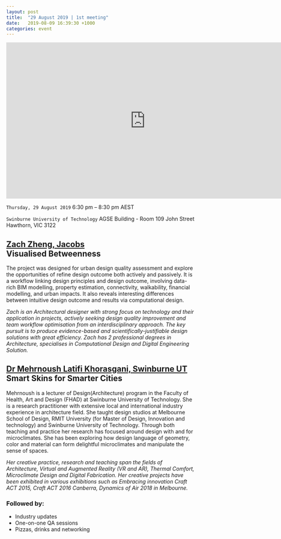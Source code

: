 ```yaml
---
layout: post
title:  "29 August 2019 | 1st meeting"
date:   2019-08-09 16:39:30 +1000
categories: event
---
```


<iframe width="740" height="415" src="https://www.youtube.com/embed/KsqzM35CtzA" frameborder="0" allow="accelerometer; autoplay; encrypted-media; gyroscope; picture-in-picture" allowfullscreen></iframe>

`Thursday, 29 August 2019`
6:30 pm – 8:30 pm AEST

`Swinburne University of Technology`
AGSE Building - Room 109
John Street
Hawthorn, VIC 3122

## [Zach Zheng, Jacobs](https://www.linkedin.com/in/zachitect/) <br> Visualised Betweenness
The project was designed for urban design quality assessment and explore the opportunities of refine design outcome both actively and passively. It is a workflow linking design principles and design outcome, involving data-rich BIM modelling, property estimation, connectivity, walkability, financial modelling, and urban impacts. It also reveals interesting differences between intuitive design outcome and results via computational design.

*Zach is an Architectural designer with strong focus on technology and their application in projects, actively seeking design quality improvement and team workflow optimisation from an interdisciplinary approach. The key pursuit is to produce evidence-based and scientifically-justifiable design solutions with great efficiency. Zach has 2 professional degrees in Architecture, specialises in Computational Design and Digital Engineering Solution.*

## [Dr Mehrnoush Latifi Khorasgani, Swinburne UT](https://www.linkedin.com/in/mehrnoush-latifi-45792554/) <br> Smart Skins for Smarter Cities
Mehrnoush is a lecturer of Design(Architecture) program in the Faculty of Health, Art and Design (FHAD) at Swinburne University of Technology. She is a research practitioner with extensive local and international industry experience in architecture field. She taught design studios at Melbourne School of Design, RMIT University (for Master of Design, Innovation and technology) and Swinburne University of Technology. Through both teaching and practice her research has focused around design with and for microclimates. She has been exploring how design language of geometry, color and material can form delightful microclimates and manipulate the sense of spaces.

*Her creative practice, research and teaching span the fields of Architecture, Virtual and Augmented Reality (VR and AR), Thermal Comfort, Microclimate Design and Digital Fabrication. Her creative projects have been exhibited in various exhibitions such as Embracing innovation Craft ACT 2015, Craft ACT 2016 Canberra, Dynamics of Air 2018 in Melbourne.*

### Followed by:

- Industry updates
- One-on-one QA sessions
- Pizzas, drinks and networking